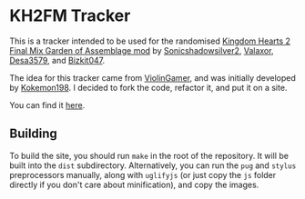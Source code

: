 # KH2FM Tracker

This is a tracker intended to be used for the randomised [Kingdom Hearts 2 Final Mix Garden of Assemblage mod](https://docs.google.com/document/d/1GYjEnrM_TIk7qyO75clPLYD-_nP5wTR7K6SE-Wn-QCg/edit) by [Sonicshadowsilver2](https://twitter.com/Sonicshadowsil2), [Valaxor](https://twitter.com/valaxor), [Desa3579](https://twitter.com/desa3579), and [Bizkit047](https://twitter.com/Bizkit047).

The idea for this tracker came from [ViolinGamer](https://twitter.com/ViolinGamer), and was initially developed by [Kokemon198](https://twitter.com/jorgeoviedo1998). I decided to fork the code, refactor it, and put it on a site.

You can find it [here](https://zaxutic.github.io/kh2fm-rando-tracker/).

## Building

To build the site, you should run `make` in the root of the repository. It will be built into the `dist` subdirectory. Alternatively, you can run the `pug` and `stylus` preprocessors manually, along with `uglifyjs` (or just copy the `js` folder directly if you don't care about minification), and copy the images.
